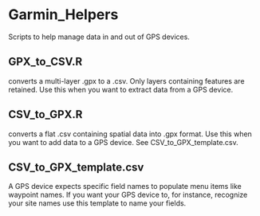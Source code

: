 # Garmin_Helpers
Scripts to help manage data in and out of GPS devices.


## GPX_to_CSV.R
converts a multi-layer .gpx to a .csv. Only layers containing features are retained. Use this when you want to extract data from a GPS device.

## CSV_to_GPX.R
converts a flat .csv containing spatial data into .gpx format. Use this when you want to add data to a GPS device. See CSV_to_GPX_template.csv.

## CSV_to_GPX_template.csv
A GPS device expects specific field names to populate menu items like waypoint names. If you want your GPS device to, for instance, recognize your site names use this template to name your fields.

